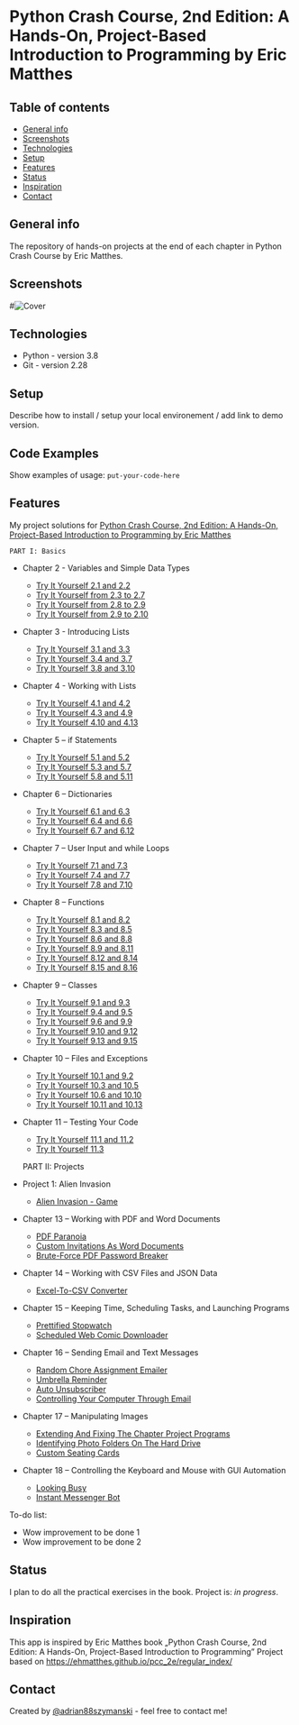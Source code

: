 # Python Crash Course, 2nd Edition: A Hands-On, Project-Based Introduction to Programming by Eric Matthes

## Table of contents
* [General info](#general-info)
* [Screenshots](#screenshots)
* [Technologies](#technologies)
* [Setup](#setup)
* [Features](#features)
* [Status](#status)
* [Inspiration](#inspiration)
* [Contact](#contact)

## General info
The repository of hands-on projects at the end of each chapter in Python Crash Course by Eric Matthes.

## Screenshots
#![Cover](https://github.com/adrian88szymanski/Python_Crash_Course_Eric_Matthes/blob/master/img/cover.jpg)

## Technologies
* Python - version 3.8
* Git - version 2.28

## Setup
Describe how to install / setup your local environement / add link to demo version.

## Code Examples
Show examples of usage:
`put-your-code-here`

## Features
My project solutions for [Python Crash Course, 2nd Edition: A Hands-On, Project-Based Introduction to Programming by Eric Matthes](https://ehmatthes.github.io/pcc_2e/regular_index/)
    
    PART I: Basics

* Chapter 2 - Variables and Simple Data Types
    * [Try It Yourself 2.1 and 2.2](https://github.com/adrian88szymanski/Python_Crash_Course_Eric_Matthes/blob/master/Chapter%202/2.1_2.2.py)
    * [Try It Yourself from 2.3 to 2.7](https://github.com/adrian88szymanski/Python_Crash_Course_Eric_Matthes/blob/master/Chapter%202/2.3_2.4_2.5_2.6_2.7.py)
    * [Try It Yourself from 2.8 to 2.9](https://github.com/adrian88szymanski/Python_Crash_Course_Eric_Matthes/blob/master/Chapter%202/2.8_2.9.py)
    * [Try It Yourself from 2.9 to 2.10](https://github.com/adrian88szymanski/Python_Crash_Course_Eric_Matthes/blob/master/Chapter%202/2.9_2.10.py)
* Chapter 3 - Introducing Lists
    * [Try It Yourself 3.1 and 3.3](https://github.com/adrian88szymanski/Python_Crash_Course_Eric_Matthes/blob/master/Chapter%203/3.1_3.2_3.3.py)
    * [Try It Yourself 3.4 and 3.7](https://github.com/adrian88szymanski/Python_Crash_Course_Eric_Matthes/blob/master/Chapter%203/3.4_3.5_3.6_3.7.py)
    * [Try It Yourself 3.8 and 3.10](https://github.com/adrian88szymanski/Python_Crash_Course_Eric_Matthes/blob/master/Chapter%203/3.8_3.9_3.10.py)
* Chapter 4 - Working with Lists
    * [Try It Yourself 4.1 and 4.2](https://github.com/adrian88szymanski/Python_Crash_Course_Eric_Matthes/blob/master/Chapter%204/4.1_4.2_.py)
    * [Try It Yourself 4.3 and 4.9](https://github.com/adrian88szymanski/Python_Crash_Course_Eric_Matthes/blob/master/Chapter%204/4.3_4.4_4.5_4.6_4.7_4.8_4.9.py)
    * [Try It Yourself 4.10 and 4.13](https://github.com/adrian88szymanski/Python_Crash_Course_Eric_Matthes/blob/master/Chapter%204/4.10_4.11_4.12_4.13.py)
* Chapter 5 – if Statements
    * [Try It Yourself 5.1 and 5.2](https://github.com/adrian88szymanski/Python_Crash_Course_Eric_Matthes/blob/master/Chapter%205/5.1_5.2.py)
    * [Try It Yourself 5.3 and 5.7](https://github.com/adrian88szymanski/Python_Crash_Course_Eric_Matthes/blob/master/Chapter%205/5.3_5.4_5.5_5.6_5.7.py)
    * [Try It Yourself 5.8 and 5.11](https://github.com/adrian88szymanski/Python_Crash_Course_Eric_Matthes/blob/master/Chapter%205/5.8_5.9_5.10_5.11.py)
* Chapter 6 – Dictionaries
    * [Try It Yourself 6.1 and 6.3](https://github.com/adrian88szymanski/Python_Crash_Course_Eric_Matthes/blob/master/Chapter%206/6.1_6.2_6.3.py)
    * [Try It Yourself 6.4 and 6.6](https://github.com/adrian88szymanski/Python_Crash_Course_Eric_Matthes/blob/master/Chapter%206/6.4_6.5_6.6.py)
    * [Try It Yourself 6.7 and 6.12](https://github.com/adrian88szymanski/Python_Crash_Course_Eric_Matthes/blob/master/Chapter%206/6.7_6.8_6.9_6.10_6.11_6.12.py)
* Chapter 7 – User Input and while Loops
    * [Try It Yourself 7.1 and 7.3](https://github.com/adrian88szymanski/Python_Crash_Course_Eric_Matthes/blob/master/Chapter%207/7.1_7.2_7.3.py)
    * [Try It Yourself 7.4 and 7.7](https://github.com/adrian88szymanski/Python_Crash_Course_Eric_Matthes/blob/master/Chapter%207/7.4_7.5_7.6_7.7.py)
    * [Try It Yourself 7.8 and 7.10](https://github.com/adrian88szymanski/Python_Crash_Course_Eric_Matthes/blob/master/Chapter%207/7.8_7.9_7.10.p)
* Chapter 8 – Functions
    * [Try It Yourself 8.1 and 8.2](https://github.com/adrian88szymanski/Python_Crash_Course_Eric_Matthes/blob/master/Chapter%208/8.1_8.2.py)
    * [Try It Yourself 8.3 and 8.5](https://github.com/adrian88szymanski/Python_Crash_Course_Eric_Matthes/blob/master/Chapter%208/8.3_8.4_8.5.py)
    * [Try It Yourself 8.6 and 8.8](https://github.com/adrian88szymanski/Python_Crash_Course_Eric_Matthes/blob/master/Chapter%208/8.6_8.7_8.8.py)
    * [Try It Yourself 8.9 and 8.11](https://github.com/adrian88szymanski/Python_Crash_Course_Eric_Matthes/blob/master/Chapter%208/8.9_8.10_8.11.py)
    * [Try It Yourself 8.12 and 8.14](https://github.com/adrian88szymanski/Python_Crash_Course_Eric_Matthes/blob/master/Chapter%208/8.12_8.13_8.14.py)
    * [Try It Yourself 8.15 and 8.16](https://github.com/adrian88szymanski/Python_Crash_Course_Eric_Matthes/blob/master/Chapter%208/8.15_8.16_8.17.py)
* Chapter 9 – Classes
    * [Try It Yourself 9.1 and 9.3](https://github.com/adrian88szymanski/Python_Crash_Course_Eric_Matthes/blob/master/Chapter%209/9.1_9.2_9.3.py)
    * [Try It Yourself 9.4 and 9.5](https://github.com/adrian88szymanski/Python_Crash_Course_Eric_Matthes/blob/master/Chapter%209/9.4_9.5.py)
    * [Try It Yourself 9.6 and 9.9](https://github.com/adrian88szymanski/Python_Crash_Course_Eric_Matthes/blob/master/Chapter%209/9.6_9.7_9.8_9.9.py)
    * [Try It Yourself 9.10 and 9.12](https://github.com/adrian88szymanski/Python_Crash_Course_Eric_Matthes/blob/master/Chapter%209/9.10_9.11_9.12.py)
    * [Try It Yourself 9.13 and 9.15](https://github.com/adrian88szymanski/Python_Crash_Course_Eric_Matthes/blob/master/Chapter%209/9.13_9.14_9.15.py)
* Chapter 10 – Files and Exceptions
    * [Try It Yourself 10.1 and 9.2](https://github.com/adrian88szymanski/Python_Crash_Course_Eric_Matthes/blob/master/Chapter%2010/10.1_10.2.py)
    * [Try It Yourself 10.3 and 10.5](https://github.com/adrian88szymanski/Python_Crash_Course_Eric_Matthes/blob/master/Chapter%2010/10.3_10.4_10.5.py)
    * [Try It Yourself 10.6 and 10.10](https://github.com/adrian88szymanski/Python_Crash_Course_Eric_Matthes/blob/master/Chapter%2010/10.6_10.7_10.8_10.9_10.10.py)
    * [Try It Yourself 10.11 and 10.13](https://github.com/adrian88szymanski/Python_Crash_Course_Eric_Matthes/blob/master/Chapter%2010/10.11_10.12_10.13.py)
* Chapter 11 – Testing Your Code
    * [Try It Yourself 11.1 and 11.2](https://github.com/adrian88szymanski/Python_Crash_Course_Eric_Matthes/blob/master/Chapter%2011/11.1_11.2.py)
    * [Try It Yourself 11.3](https://github.com/adrian88szymanski/Python_Crash_Course_Eric_Matthes/blob/master/Chapter%2011/11.3.py)
    
    
    PART II: Projects
      
* Project 1: Alien Invasion
    * [Alien Invasion - Game](https://github.com/adrian88szymanski/Python_Crash_Course_Eric_Matthes/tree/master/alien_invasion)
* Chapter 13 – Working with PDF and Word Documents
    * [PDF Paranoia](https://github.com/kudeh/automate-the-boring-stuff-projects/tree/master/pdf-paranoia)
    * [Custom Invitations As Word Documents](https://github.com/kudeh/automate-the-boring-stuff-projects/tree/master/custom-invitations)
    * [Brute-Force PDF Password Breaker](https://github.com/kudeh/automate-the-boring-stuff-projects/tree/master/pdf-password-breaker)
* Chapter 14 – Working with CSV Files and JSON Data
    * [Excel-To-CSV Converter](https://github.com/kudeh/automate-the-boring-stuff-projects/tree/master/excel-to-csv-converter)
* Chapter 15 – Keeping Time, Scheduling Tasks, and Launching Programs
    * [Prettified Stopwatch](https://github.com/kudeh/automate-the-boring-stuff-projects/tree/master/prettified-stopwatch)
    * [Scheduled Web Comic Downloader](https://github.com/kudeh/automate-the-boring-stuff-projects/tree/master/web-comic-downloader)
* Chapter 16 – Sending Email and Text Messages
    * [Random Chore Assignment Emailer](https://github.com/kudeh/automate-the-boring-stuff-projects/tree/master/chore-assignment-emailer)
    * [Umbrella Reminder](https://github.com/kudeh/automate-the-boring-stuff-projects/tree/master/umbrella-reminder)
    * [Auto Unsubscriber](https://github.com/kudeh/automate-the-boring-stuff-projects/tree/master/auto-unsubscriber)
    * [Controlling Your Computer Through Email](https://github.com/kudeh/automate-the-boring-stuff-projects/tree/master/bittorrent-downloader)
* Chapter 17 – Manipulating Images
    * [Extending And Fixing The Chapter Project Programs](https://github.com/kudeh/automate-the-boring-stuff-projects/tree/master/resize-add-logo)
    * [Identifying Photo Folders On The Hard Drive](https://github.com/kudeh/automate-the-boring-stuff-projects/tree/master/photo-folder-finder)
    * [Custom Seating Cards](https://github.com/kudeh/automate-the-boring-stuff-projects/tree/master/custom-seating-cards)
* Chapter 18 – Controlling the Keyboard and Mouse with GUI Automation
    * [Looking Busy](https://github.com/kudeh/automate-the-boring-stuff-projects/tree/master/looking-busy)
    * [Instant Messenger Bot](https://github.com/kudeh/automate-the-boring-stuff-projects/tree/master/instant-messenger-bot)

To-do list:
* Wow improvement to be done 1
* Wow improvement to be done 2

## Status
I plan to do all the practical exercises in the book.
Project is: _in progress_.

## Inspiration
This app is inspired by Eric Matthes book „Python Crash Course, 2nd Edition: A Hands-On, Project-Based Introduction to Programming”
Project based on https://ehmatthes.github.io/pcc_2e/regular_index/

## Contact
Created by [@adrian88szymanski](https://github.com/adrian88szymanski) - feel free to contact me!